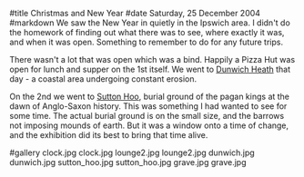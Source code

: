 #title Christmas and New Year
#date Saturday, 25 December 2004
#markdown
We saw the New Year in quietly in the Ipswich area. I didn't do the homework of finding out what there was to see, where exactly it was, and when it was open. Something to remember to do for any future trips.

There wasn't a lot that was open which was a bind. Happily a Pizza Hut was open for lunch and supper on the 1st itself. We went to [Dunwich Heath](https://www.nationaltrust.org.uk/dunwich-heath-and-beach) that day - a coastal area undergoing constant erosion.

On the 2nd we went to
[Sutton Hoo](https://www.nationaltrust.org.uk/sutton-hoo), burial ground of the pagan kings at the dawn of Anglo-Saxon history. This was something I had wanted to see for some time. The actual burial ground is on the small size, and the barrows not imposing mounds of earth. But it was a window onto a time of change, and the exhibition did its best to bring that time alive.

#gallery
clock.jpg	clock.jpg
lounge2.jpg	lounge2.jpg
dunwich.jpg	dunwich.jpg
sutton_hoo.jpg	sutton_hoo.jpg
grave.jpg	grave.jpg
